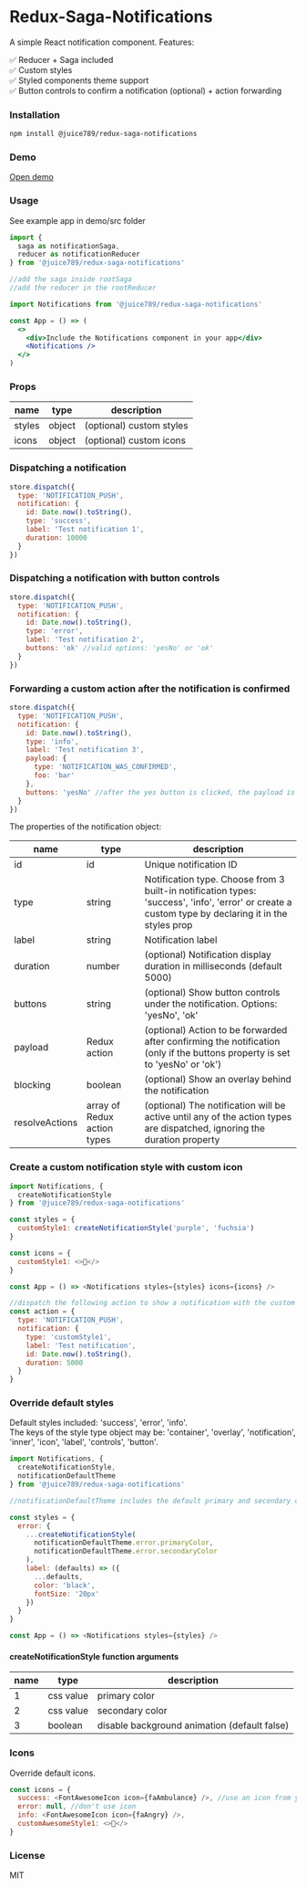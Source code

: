 # Redux-Saga-Notifications

A simple React notification component. Features:

✅ Reducer + Saga included  
✅ Custom styles  
✅ Styled components theme support  
✅ Button controls to confirm a notification (optional) + action forwarding

### Installation

```sh
npm install @juice789/redux-saga-notifications
```

### Demo

<a href="https://juice789.github.io/redux-saga-notifications/">Open demo</a>

### Usage

See example app in demo/src folder

```javascript
import {
  saga as notificationSaga,
  reducer as notificationReducer
} from '@juice789/redux-saga-notifications'

//add the saga inside rootSaga
//add the reducer in the rootReducer
```

```jsx
import Notifications from '@juice789/redux-saga-notifications'

const App = () => (
  <>
    <div>Include the Notifications component in your app</div>
    <Notifications />
  </>
)
```

### Props

| name   | type   | description              |
| ------ | ------ | ------------------------ |
| styles | object | (optional) custom styles |
| icons  | object | (optional) custom icons  |

### Dispatching a notification

```javascript
store.dispatch({
  type: 'NOTIFICATION_PUSH',
  notification: {
    id: Date.now().toString(),
    type: 'success',
    label: 'Test notification 1',
    duration: 10000
  }
})
```

### Dispatching a notification with button controls

```javascript
store.dispatch({
  type: 'NOTIFICATION_PUSH',
  notification: {
    id: Date.now().toString(),
    type: 'error',
    label: 'Test notification 2',
    buttons: 'ok' //valid options: 'yesNo' or 'ok'
  }
})
```

### Forwarding a custom action after the notification is confirmed

```javascript
store.dispatch({
  type: 'NOTIFICATION_PUSH',
  notification: {
    id: Date.now().toString(),
    type: 'info',
    label: 'Test notification 3',
    payload: {
      type: 'NOTIFICATION_WAS_CONFIRMED',
      foo: 'bar'
    },
    buttons: 'yesNo' //after the yes button is clicked, the payload is dispatched
  }
})
```

The properties of the notification object:

| name           | type                        | description                                                                                                                                         |
| -------------- | --------------------------- | --------------------------------------------------------------------------------------------------------------------------------------------------- |
| id             | id                          | Unique notification ID                                                                                                                              |
| type           | string                      | Notification type. Choose from 3 built-in notification types: 'success', 'info', 'error' or create a custom type by declaring it in the styles prop |
| label          | string                      | Notification label                                                                                                                                  |
| duration       | number                      | (optional) Notification display duration in milliseconds (default 5000)                                                                             |
| buttons        | string                      | (optional) Show button controls under the notification. Options: 'yesNo', 'ok'                                                                      |
| payload        | Redux action                | (optional) Action to be forwarded after confirming the notification (only if the buttons property is set to 'yesNo' or 'ok')                        |
| blocking       | boolean                     | (optional) Show an overlay behind the notification                                                                                                  |
| resolveActions | array of Redux action types | (optional) The notification will be active until any of the action types are dispatched, ignoring the duration property                             |

### Create a custom notification style with custom icon

```javascript
import Notifications, {
  createNotificationStyle
} from '@juice789/redux-saga-notifications'

const styles = {
  customStyle1: createNotificationStyle('purple', 'fuchsia')
}

const icons = {
  customStyle1: <>🐼</>
}

const App = () => <Notifications styles={styles} icons={icons} />

//dispatch the following action to show a notification with the custom style:
const action = {
  type: 'NOTIFICATION_PUSH',
  notification: {
    type: 'customStyle1',
    label: 'Test notification',
    id: Date.now().toString(),
    duration: 5000
  }
}
```

### Override default styles

Default styles included: 'success', 'error', 'info'.  
The keys of the style type object may be: 'container', 'overlay', 'notification', 'inner', 'icon', 'label', 'controls', 'button'.

```javascript
import Notifications, {
  createNotificationStyle,
  notificationDefaultTheme
} from '@juice789/redux-saga-notifications'

//notificationDefaultTheme includes the default primary and secondary colors of the default styles

const styles = {
  error: {
    ...createNotificationStyle(
      notificationDefaultTheme.error.primaryColor,
      notificationDefaultTheme.error.secondaryColor
    ),
    label: (defaults) => ({
      ...defaults,
      color: 'black',
      fontSize: '20px'
    })
  }
}

const App = () => <Notifications styles={styles} />
```

#### createNotificationStyle function arguments

| name | type      | description                                  |
| ---- | --------- | -------------------------------------------- |
| 1    | css value | primary color                                |
| 2    | css value | secondary color                              |
| 3    | boolean   | disable background animation (default false) |

### Icons

Override default icons.

```javascript
const icons = {
  success: <FontAwesomeIcon icon={faAmbulance} />, //use an icon from your favourite icon library (font awesome, line awesome etc.)
  error: null, //don't use icon
  info: <FontAwesomeIcon icon={faAngry} />,
  customAwesomeStyle1: <>🐼</>
}
```

### License

MIT
